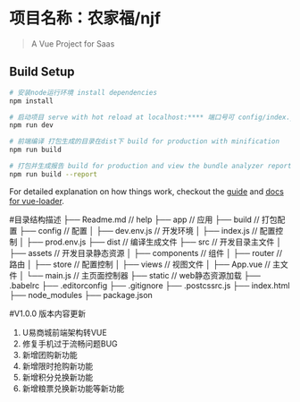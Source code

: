 # 项目名称：农家福/njf

> A Vue Project for Saas

## Build Setup

``` bash
# 安装node运行环境 install dependencies
npm install

# 启动项目 serve with hot reload at localhost:**** 端口号可 config/index.js dev.port配置
npm run dev

# 前端编译 打包生成的目录在dist下 build for production with minification
npm run build

# 打包并生成报告 build for production and view the bundle analyzer report
npm run build --report
```

For detailed explanation on how things work, checkout the [guide](http://vuejs-templates.github.io/webpack/) and [docs for vue-loader](http://vuejs.github.io/vue-loader).


#目录结构描述
├── Readme.md                   // help
├── app                         // 应用
├── build                       // 打包配置
├── config                      // 配置
│   ├── dev.env.js             // 开发环境
│   ├── index.js                // 配置控制
│   ├── prod.env.js
├── dist                         // 编译生成文件
├── src                          // 开发目录主文件
│   ├── assets                   // 开发目录静态资源
│   ├── components               // 组件
│   ├── router                   // 路由
│   ├── store                    // 配置控制
│   ├── views                    // 视图文件
│   ├── App.vue                  // 主文件
│   └── main.js                  // 主页面控制器
├── static                        // web静态资源加载
├── .babelrc
├── .editorconfig
├── .gitignore
├── .postcssrc.js
├── index.html
├── node_modules
├── package.json

#V1.0.0 版本内容更新
1. U易商城前端架构转VUE
2. 修复手机过于流畅问题BUG
3. 新增团购新功能
4. 新增限时抢购新功能
5. 新增积分兑换新功能
6. 新增粮票兑换新功能等新功能

